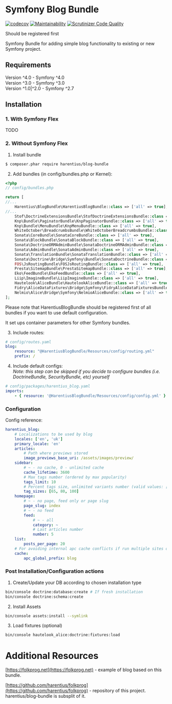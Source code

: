Symfony Blog Bundle
===================

[![codecov](https://codecov.io/gh/harentius/blog-bundle/branch/master/graph/badge.svg)](https://codecov.io/gh/harentius/blog-bundle)
[![Maintainability](https://api.codeclimate.com/v1/badges/8a118f94722e7ac4dc70/maintainability)](https://codeclimate.com/github/harentius/blog-bundle/maintainability)
[![Scrutinizer Code Quality](https://scrutinizer-ci.com/g/harentius/blog-bundle/badges/quality-score.png?b=master)](https://scrutinizer-ci.com/g/harentius/blog-bundle/?branch=master)

Should be registered first

Symfony Bundle for adding simple blog functionality to existing or new Symfony project.

Requirements
------------
Version ^4.0 - Symfony ^4.0  
Version ^3.0 - Symfony ^3.0  
Version ^1.0|^2.0 - Symfony ^2.7   


Installation
------------

### 1. With Symfony Flex
TODO

### 2. Without Symfony Flex 
1) Install bundle 
```bash
$ composer.phar require harentius/blog-bundle
```

2) Add bundles (in config/bundles.php or Kernel):

```php
<?php
// config/bundles.php

return [
//...
    Harentius\BlogBundle\HarentiusBlogBundle::class => ['all' => true],
//...
    Stof\DoctrineExtensionsBundle\StofDoctrineExtensionsBundle::class => ['all' => true],
    Knp\Bundle\PaginatorBundle\KnpPaginatorBundle::class => ['all' => true],
    Knp\Bundle\MenuBundle\KnpMenuBundle::class => ['all' => true],
    WhiteOctober\BreadcrumbsBundle\WhiteOctoberBreadcrumbsBundle::class => ['all' => true],
    Sonata\CoreBundle\SonataCoreBundle::class => ['all' => true],
    Sonata\BlockBundle\SonataBlockBundle::class => ['all' => true],
    Sonata\DoctrineORMAdminBundle\SonataDoctrineORMAdminBundle::class => ['all' => true],
    Sonata\AdminBundle\SonataAdminBundle::class => ['all' => true],
    Sonata\TranslationBundle\SonataTranslationBundle::class => ['all' => true],
    Sonata\Doctrine\Bridge\Symfony\Bundle\SonataDoctrineBundle::class => ['all' => true],
    FOS\JsRoutingBundle\FOSJsRoutingBundle::class => ['all' => true],
    Presta\SitemapBundle\PrestaSitemapBundle::class => ['all' => true],
    Eko\FeedBundle\EkoFeedBundle::class => ['all' => true],
    Liip\ImagineBundle\LiipImagineBundle::class => ['all' => true],
    Hautelook\AliceBundle\HautelookAliceBundle::class => ['all' => true],
    Fidry\AliceDataFixtures\Bridge\Symfony\FidryAliceDataFixturesBundle::class => ['all' => true],
    Nelmio\Alice\Bridge\Symfony\NelmioAliceBundle::class => ['all' => true],
];
```
Please note that HarentiusBlogBundle should be registered first of all bundles if you want to use default configuration.  

It set ups container parameters for other Symfony bundles.

3) Include routes:
```yml
# config/routes.yaml
blog:
    resource: "@HarentiusBlogBundle/Resources/config/routing.yml"
    prefix: /
```

4) Include default configs:  
*Note: this step can be skipped if you decide to configure bundles (i.e. DoctrineBundle, SecurityBundle, etc) yourself*

```yml
# config/packages/harentius_blog.yaml
imports:
    - { resource: '@HarentiusBlogBundle/Resources/config/config.yml' }
```

### Configuration
Config reference:

```yml
harentius_blog:
    # Localizations to be used by blog
    locales: ['en', 'uk']
    primary_locale: 'en'
    articles:
        # Path where previews stored
        image_previews_base_uri: /assets/images/preview/
    sidebar:
        # ~ - no cache, 0 - unlimited cache
        cache_lifetime: 3600
        # Max tags number (ordered by max popularity)
        tags_limit: 10
        # Percent tags size, unlimited variants number (valid values: [50, 100], [25, 50, 75, 100], etc)
        tag_sizes: [65, 80, 100]
    homepage:
        # ~ - no page, feed only or page slug
        page_slug: index
        # ~ - no feed
        feed:
            # ~ - all
            category: ~
            # Last articles number
            number: 5
    list:
        posts_per_page: 20
    # For avoiding internal apc cache conflicts if run multiple sites on one server.
    cache:
        apc_global_prefix: blog
```

### Post Installation/Configuration actions
1) Create/Update your DB according to chosen installation type
```bash
bin/console doctrine:database:create # If fresh installation
bin/console doctrine:schema:create
```

2) Install Assets
```bash
bin/console assets:install --symlink
```

3) Load fixtures (optional)
```bash
bin/console hautelook_alice:doctrine:fixtures:load
```

Additional Resources
====================

[https://folkprog.net](https://folkprog.net) - example of blog based on this bundle.

[https://github.com/harentius/folkprog](https://github.com/harentius/folkprog) - repository of this project.
harentius/blog-bundle is subsplit of it.
